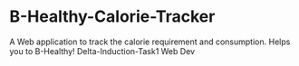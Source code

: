 # B-Healthy-Calorie-Tracker
A Web application to track the calorie requirement and consumption. Helps you to B-Healthy!
Delta-Induction-Task1 Web Dev
